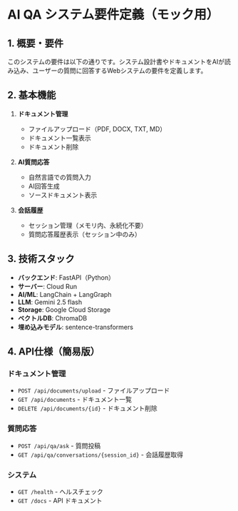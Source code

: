# AI QA システム要件定義（モック用）

## 1. 概要・要件
このシステムの要件は以下の通りです。システム設計書やドキュメントをAIが読み込み、ユーザーの質問に回答するWebシステムの要件を定義します。

## 2. 基本機能
1. **ドキュメント管理**
   - ファイルアップロード（PDF, DOCX, TXT, MD）
   - ドキュメント一覧表示
   - ドキュメント削除

2. **AI質問応答**
   - 自然言語での質問入力
   - AI回答生成
   - ソースドキュメント表示

3. **会話履歴**
   - セッション管理（メモリ内、永続化不要）
   - 質問応答履歴表示（セッション中のみ）

## 3. 技術スタック
- **バックエンド**: FastAPI（Python）
- **サーバー**: Cloud Run
- **AI/ML**: LangChain + LangGraph
- **LLM**: Gemini 2.5 flash
- **Storage**: Google Cloud Storage
- **ベクトルDB**: ChromaDB
- **埋め込みモデル**: sentence-transformers

## 4. API仕様（簡易版）

### ドキュメント管理
- `POST /api/documents/upload` - ファイルアップロード
- `GET /api/documents` - ドキュメント一覧
- `DELETE /api/documents/{id}` - ドキュメント削除

### 質問応答
- `POST /api/qa/ask` - 質問投稿
- `GET /api/qa/conversations/{session_id}` - 会話履歴取得

### システム
- `GET /health` - ヘルスチェック
- `GET /docs` - API ドキュメント